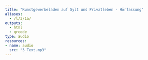 ```yaml
---
title: "Kunstgewerbeladen auf Sylt und Privatleben - Hörfassung"
aliases:
  - /l/3/1a/
outputs:
  - html
  - qrcode
type: audio
resources:
- name: audio
  src: "3_Text.mp3"
---
```


